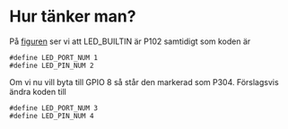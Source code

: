 # Hur tänker man?

På [figuren](https://docs.arduino.cc/resources/pinouts/ABX00087-full-pinout.pdf) ser vi att LED_BUILTIN är P102 samtidigt som koden är

```
#define LED_PORT_NUM 1
#define LED_PIN_NUM 2
```

Om vi nu vill byta till GPIO 8 så står den markerad som P304. 
Förslagsvis ändra koden till

```
#define LED_PORT_NUM 3
#define LED_PIN_NUM 4
```

